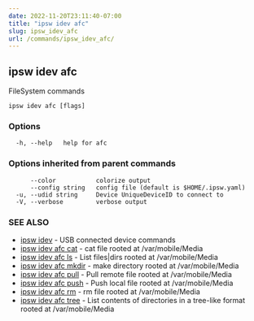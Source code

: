 ```yaml
---
date: 2022-11-20T23:11:40-07:00
title: "ipsw idev afc"
slug: ipsw_idev_afc
url: /commands/ipsw_idev_afc/
---
```

## ipsw idev afc

FileSystem commands

```
ipsw idev afc [flags]
```

### Options

```
  -h, --help   help for afc
```

### Options inherited from parent commands

```
      --color           colorize output
      --config string   config file (default is $HOME/.ipsw.yaml)
  -u, --udid string     Device UniqueDeviceID to connect to
  -V, --verbose         verbose output
```

### SEE ALSO

* [ipsw idev](/cmd/ipsw_idev/)	 - USB connected device commands
* [ipsw idev afc cat](/cmd/ipsw_idev_afc_cat/)	 - cat file rooted at /var/mobile/Media
* [ipsw idev afc ls](/cmd/ipsw_idev_afc_ls/)	 - List files|dirs rooted at /var/mobile/Media
* [ipsw idev afc mkdir](/cmd/ipsw_idev_afc_mkdir/)	 - make directory rooted at /var/mobile/Media
* [ipsw idev afc pull](/cmd/ipsw_idev_afc_pull/)	 - Pull remote file rooted at /var/mobile/Media
* [ipsw idev afc push](/cmd/ipsw_idev_afc_push/)	 - Push local file rooted at /var/mobile/Media
* [ipsw idev afc rm](/cmd/ipsw_idev_afc_rm/)	 - rm file rooted at /var/mobile/Media
* [ipsw idev afc tree](/cmd/ipsw_idev_afc_tree/)	 - List contents of directories in a tree-like format rooted at /var/mobile/Media

